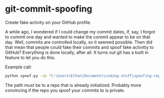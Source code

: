 # git-commit-spoofing
Create fake activity on your GitHub profile.

A while ago, I wondered if I could change my commit dates, if, say, I forgot to commit one day and wanted to make the commit appear to be on that day. Well, commits are controlled locally, so it seemed possible. Then did that mean that people could fake their commits and spoof fake activitty to GitHub? Everything is done locally, after all. It turns out git has a built in feature to let you do this.

Example call:
```cmd
python spoof.py -rp "C:\Users\Ethan\Documents\coding-stuff\spoofing-repo-hahaha" -sd 2023-01-01 -ed 2023-03-16
```

The path must be to a repo that is already initialized. Probably more convincing if the repo you spoof your commits to is private.
